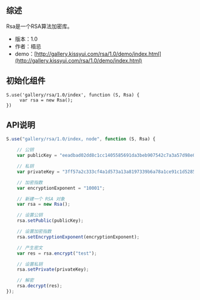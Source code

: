 ## 综述

Rsa是一个RSA算法加密库。

* 版本：1.0
* 作者：梧忌 
* demo：[http://gallery.kissyui.com/rsa/1.0/demo/index.html](http://gallery.kissyui.com/rsa/1.0/demo/index.html)

## 初始化组件
		
    S.use('gallery/rsa/1.0/index', function (S, Rsa) {
         var rsa = new Rsa();
    })
	
	

## API说明

```javascript
S.use("gallery/rsa/1.0/index, node", function (S, Rsa) {

    // 公钥
    var publicKey = "eeadbad02dd8c1cc1405585691da3beb907542c7a3a57d98e005822b9b1852bb102419d63d13b1f8f332e88fae0d156d74c1495e705073310abfacfc8085f74fab89033c82fd0f7728ba644cc5da6df07535273e91f5d19bfc4be787d0de16aad6cf9bd0ad74427862c7c92ed97bc419a7c3b05cc1b36a3421fef0cbb2cc72fd";

    // 私钥
    var privateKey = "3ff57a2c333cf4a1d573a13a8197339b6a78a1ce91c1d528544fe593fdd9c4c1b00f9c84d695228a0dd1c4944c15e17a15617e61ba4334bb1da043a0de6807df6314aa0a40cca0e87726f26c059262092f7ace483f197f1ca1dc372e38ce8a11d3f90d70913e77e39329db092db836c041d316e277d79893054f6229a26fce99";

    // 加密指数
    var encryptionExponent = "10001";

    // 新建一个 RSA 对象
    var rsa = new Rsa();

    // 设置公钥
    rsa.setPublic(publicKey);

    // 设置加密指数
    rsa.setEncryptionExponent(encryptionExponent);

    // 产生密文
    var res = rsa.encrypt("test");

    // 设置私钥
    rsa.setPrivate(privateKey);

    // 解密
    rsa.decrypt(res);
});
```